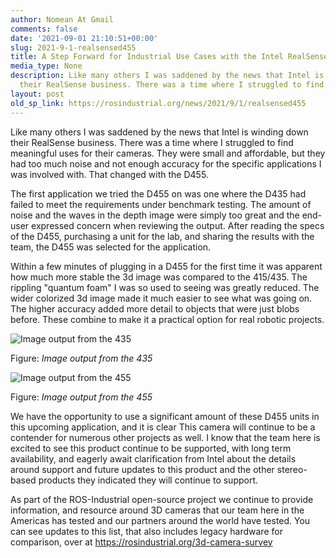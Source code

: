 ```yaml
---
author: Nomean At Gmail
comments: false
date: '2021-09-01 21:10:51+00:00'
slug: 2021-9-1-realsensed455
title: A Step Forward for Industrial Use Cases with the Intel RealSense D455
media_type: None
description: Like many others I was saddened by the news that Intel is winding down
  their RealSense business. There was a time where I struggled to find ...
layout: post
old_sp_link: https://rosindustrial.org/news/2021/9/1/realsensed455
---
```


Like many others I was saddened by the news that Intel is winding down their RealSense business. There was a time where I struggled to find meaningful uses for their cameras. They were small and affordable, but they had too much noise and not enough accuracy for the specific applications I was involved with. That changed with the D455. 

The first application we tried the D455 on was one where the D435 had failed to meet the requirements under benchmark testing. The amount of noise and the waves in the depth image were simply too great and the end-user expressed concern when reviewing the output. After reading the specs of the D455, purchasing a unit for the lab, and sharing the results with the team, the D455 was selected for the application.

Within a few minutes of plugging in a D455 for the first time it was apparent how much more stable the 3d image was compared to the 415/435. The rippling "quantum foam" I was so used to seeing was greatly reduced. The wider colorized 3d image made it much easier to see what was going on. The higher accuracy added more detail to objects that were just blobs before. These combine to make it a practical option for real robotic projects.

![Image output from the 435](https://images.squarespace-cdn.com/content/v1/51df34b1e4b08840dcfd2841/1630508536215-EGPT2VWWYTXSYIE0S75Q/Picture1+435.png)

Figure: *Image output from the 435*

![Image output from the 455](https://images.squarespace-cdn.com/content/v1/51df34b1e4b08840dcfd2841/1630508563068-CLURTF60Q9XDDCRAYBWI/Picture2-455.png)

Figure: *Image output from the 455*

We have the opportunity to use a significant amount of these D455 units in this upcoming application, and it is clear This camera will continue to be a contender for numerous other projects as well. I know that the team here is excited to see this product continue to be supported, with long term availability, and eagerly await clarification from Intel about the details around support and future updates to this product and the other stereo-based products they indicated they will continue to support. 

As part of the ROS-Industrial open-source project we continue to provide information, and resource around 3D cameras that our team here in the Americas has tested and our partners around the world have tested. You can see updates to this list, that also includes legacy hardware for comparison, over at <https://rosindustrial.org/3d-camera-survey>


